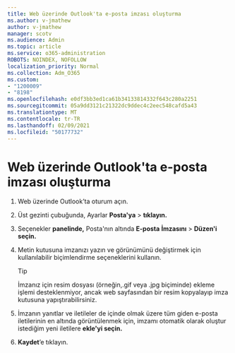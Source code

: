 ```yaml
---
title: Web üzerinde Outlook'ta e-posta imzası oluşturma
ms.author: v-jmathew
author: v-jmathew
manager: scotv
ms.audience: Admin
ms.topic: article
ms.service: o365-administration
ROBOTS: NOINDEX, NOFOLLOW
localization_priority: Normal
ms.collection: Adm_O365
ms.custom:
- "1200009"
- "8198"
ms.openlocfilehash: e0df3bb3ed1ca61b34133814332f643c280a2251
ms.sourcegitcommit: 05a9dd3121c21322dc9ddec4c2eec548cafd5a43
ms.translationtype: MT
ms.contentlocale: tr-TR
ms.lasthandoff: 02/09/2021
ms.locfileid: "50177732"
---
```

# <a name="create-email-signature-in-outlook-on-the-web"></a>Web üzerinde Outlook'ta e-posta imzası oluşturma

1. Web üzerinde Outlook’ta oturum açın.
2. Üst gezinti çubuğunda, Ayarlar **Posta'ya**  >  **tıklayın.**
3. Seçenekler **panelinde,** Posta'nın altında **E-posta** **İmzasını**  >  **Düzen'i seçin.**
4. Metin kutusuna imzanızı yazın ve görünümünü değiştirmek için kullanılabilir biçimlendirme seçeneklerini kullanın.

    > [!TIP]
    > İmzanız için resim dosyası (örneğin,.gif veya .jpg biçiminde) ekleme işlemi desteklenmiyor, ancak web sayfasından bir resim kopyalayıp imza kutusuna yapıştırabilirsiniz.

5. İmzanın yanıtlar ve iletileler de içinde olmak üzere tüm giden e-posta iletilerinin en altında görüntülenmek için, imzamı otomatik olarak oluştur istediğim yeni iletilere **ekle'yi seçin.**
6. **Kaydet**’e tıklayın.
